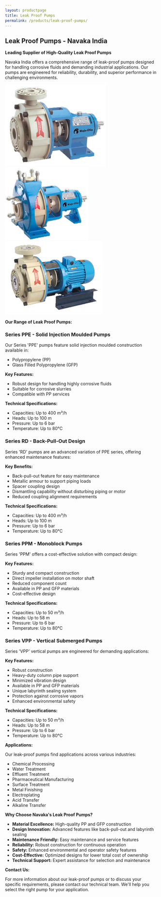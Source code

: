 ```yaml
---
layout: productpage
title: Leak Proof Pumps
permalink: /products/leak-proof-pumps/
---
```


## Leak Proof Pumps - Navaka India

**Leading Supplier of High-Quality Leak Proof Pumps**

Navaka India offers a comprehensive range of leak-proof pumps designed for handling corrosive fluids and demanding industrial applications. Our pumps are engineered for reliability, durability, and superior performance in challenging environments.

![Leak Proof Pump – Front View](/assets/img/leak1.jpg "Leak Proof Pump Front View")
![Leak Proof Pump – Side View](/assets/img/leak2.jpg "Leak Proof Pump Side View")
![Leak Proof Pump – Operation](/assets/img/leak3.jpg "Leak Proof Pump in Operation")

**Our Range of Leak Proof Pumps:**

### Series PPE - Solid Injection Moulded Pumps

Our Series 'PPE' pumps feature solid injection moulded construction available in:
* Polypropylene (PP)
* Glass Filled Polypropylene (GFP)

**Key Features:**
* Robust design for handling highly corrosive fluids
* Suitable for corrosive slurries
* Compatible with PP services

**Technical Specifications:**
* Capacities: Up to 400 m³/h
* Heads: Up to 100 m
* Pressure: Up to 6 bar
* Temperature: Up to 80°C

### Series RD - Back-Pull-Out Design

Series 'RD' pumps are an advanced variation of PPE series, offering enhanced maintenance features:

**Key Benefits:**
* Back-pull-out feature for easy maintenance
* Metallic armour to support piping loads
* Spacer coupling design
* Dismantling capability without disturbing piping or motor
* Reduced coupling alignment requirements

**Technical Specifications:**
* Capacities: Up to 400 m³/h
* Heads: Up to 100 m
* Pressure: Up to 6 bar
* Temperature: Up to 80°C

### Series PPM - Monoblock Pumps

Series 'PPM' offers a cost-effective solution with compact design:

**Key Features:**
* Sturdy and compact construction
* Direct impeller installation on motor shaft
* Reduced component count
* Available in PP and GFP materials
* Cost-effective design

**Technical Specifications:**
* Capacities: Up to 50 m³/h
* Heads: Up to 58 m
* Pressure: Up to 6 bar
* Temperature: Up to 80°C

### Series VPP - Vertical Submerged Pumps

Series 'VPP' vertical pumps are engineered for demanding applications:

**Key Features:**
* Robust construction
* Heavy-duty column pipe support
* Minimized vibration design
* Available in PP and GFP materials
* Unique labyrinth sealing system
* Protection against corrosive vapors
* Enhanced environmental safety

**Technical Specifications:**
* Capacities: Up to 50 m³/h
* Heads: Up to 58 m
* Pressure: Up to 6 bar
* Temperature: Up to 80°C

**Applications:**

Our leak-proof pumps find applications across various industries:
* Chemical Processing
* Water Treatment
* Effluent Treatment
* Pharmaceutical Manufacturing
* Surface Treatment
* Metal Finishing
* Electroplating
* Acid Transfer
* Alkaline Transfer

**Why Choose Navaka's Leak Proof Pumps?**

* **Material Excellence:** High-quality PP and GFP construction
* **Design Innovation:** Advanced features like back-pull-out and labyrinth sealing
* **Maintenance Friendly:** Easy maintenance and service features
* **Reliability:** Robust construction for continuous operation
* **Safety:** Enhanced environmental and operator safety features
* **Cost-Effective:** Optimized designs for lower total cost of ownership
* **Technical Support:** Expert assistance for selection and maintenance

**Contact Us:**

For more information about our leak-proof pumps or to discuss your specific requirements, please contact our technical team. We'll help you select the right pump for your application. 